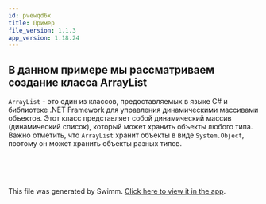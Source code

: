 ```yaml
---
id: pvewqd6x
title: Пример
file_version: 1.1.3
app_version: 1.18.24
---
```


## В данном примере мы рассматриваем создание класса ArrayList

`ArrayList` - это один из классов, предоставляемых в языке C# и библиотеке .NET Framework для управления динамическими массивами объектов. Этот класс представляет собой динамический массив (динамический список), который может хранить объекты любого типа. Важно отметить, что `ArrayList` хранит объекты в виде `System.Object`, поэтому он может хранить объекты разных типов.

<br/>

<br/>

<br/>

This file was generated by Swimm. [Click here to view it in the app](https://app.swimm.io/repos/Z2l0aHViJTNBJTNBRnVsbC1ndWlkZXMlM0ElM0FVa2FUeXVrYQ==/docs/pvewqd6x).
